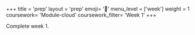 +++
title = 'prep'
layout = 'prep'
emoji= '📝'
menu_level = ['week']
weight = 1
coursework= 'Module-cloud'
coursework_filter= 'Week 1'
+++

Complete week 1.

